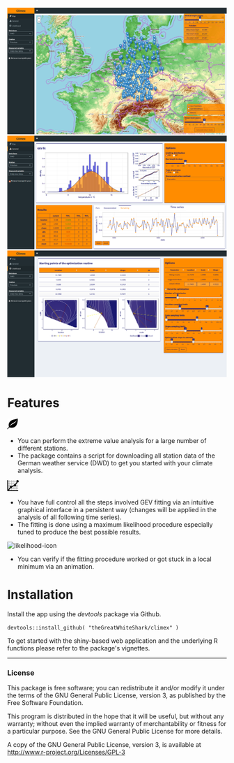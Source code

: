 ![leaflet map to handle a lot of station data](res/climex_map.png)
![control all the different steps involved in the extreme value analysis](res/climex_time-series.png)
![verify the results using an animation of the fitting procedure](res/climex_animation.png)

# Features
![map-icon](res/glyphicons-2-leaf.png)
- You can perform the extreme value analysis for a large number of
  different stations.
- The package contains a script for downloading all station data of the German
  weather service (DWD) to get you started with your climate analysis.
  
![general-icon](res/glyphicons-41-stats.png)
- You have full control all the steps involved GEV fitting via an intuitive
  graphical interface in a persistent way (changes will be applied in the
  analysis of all following time series).
- The fitting is done using a maximum likelihood procedure especially
  tuned to produce the best possible results.
  
![likelihood-icon](glyphicons-199-ok-circle.png)
- You can verify if the fitting procedure worked or got stuck in a
  local minimum via an animation.
  
# Installation

Install the app using the *devtools* package via Github.

```
devtools::install_github( "theGreatWhiteShark/climex" )
```

To get started with the shiny-based web application and the underlying
R functions please refer to the package's vignettes.

---

### License

This package is free software; you can redistribute it and/or modify it
under the terms of the GNU General Public License, version 3, as
published by the Free Software Foundation.

This program is distributed in the hope that it will be useful, but
without any warranty; without even the implied warranty of
merchantability or fitness for a particular purpose.  See the GNU
General Public License for more details.

A copy of the GNU General Public License, version 3, is available at
<http://www.r-project.org/Licenses/GPL-3>


